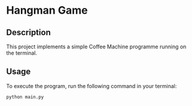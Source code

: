 # Hangman Game

## Description
This project implements a simple Coffee Machine programme running on the terminal.

## Usage
To execute the program, run the following command in your terminal:
```bash
python main.py